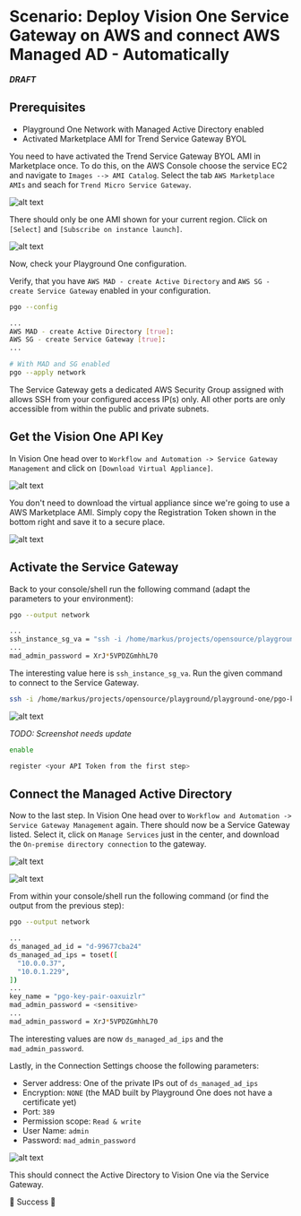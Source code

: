 # Scenario: Deploy Vision One Service Gateway on AWS and connect AWS Managed AD - Automatically

***DRAFT***

## Prerequisites

- Playground One Network with Managed Active Directory enabled
- Activated Marketplace AMI for Trend Service Gateway BYOL

You need to have activated the Trend Service Gateway BYOL AMI in Marketplace once. To do this, on the AWS Console choose the service EC2 and navigate to `Images --> AMI Catalog`. Select the tab `AWS Marketplace AMIs` and seach for `Trend Micro Service Gateway`.

![alt text](images/v1-aws-sgm-03.png "Vision One")

There should only be one AMI shown for your current region. Click on `[Select]` and `[Subscribe on instance launch]`. 

![alt text](images/v1-aws-sgm-04.png "Vision One")

Now, check your Playground One configuration.

Verify, that you have `AWS MAD - create Active Directory` and `AWS SG - create Service Gateway` enabled in your configuration.

```sh
pgo --config
```

```sh
...
AWS MAD - create Active Directory [true]:
AWS SG - create Service Gateway [true]:
...
```

```sh
# With MAD and SG enabled
pgo --apply network
```

The Service Gateway gets a dedicated AWS Security Group assigned with allows SSH from your configured access IP(s) only. All other ports are only accessible from within the public and private subnets.

## Get the Vision One API Key

In Vision One head over to `Workflow and Automation -> Service Gateway Management` and click on `[Download Virtual Appliance]`.

![alt text](images/v1-aws-sgm-01.png "Vision One")

You don't need to download the virtual appliance since we're going to use a AWS Marketplace AMI. Simply copy the Registration Token shown in the bottom right and save it to a secure place.

![alt text](images/v1-aws-sgm-02.png "Vision One")

## Activate the Service Gateway

Back to your console/shell run the following command (adapt the parameters to your environment):

```sh
pgo --output network
```

```sh
...
ssh_instance_sg_va = "ssh -i /home/markus/projects/opensource/playground/playground-one/pgo-key-pair-oaxuizlr.pem -o StrictHostKeyChecking=no admin@18.194.239.58"
...
mad_admin_password = XrJ*5VPDZGmhhL70
```

The interesting value here is `ssh_instance_sg_va`. Run the given command to connect to the Service Gateway.

```sh
ssh -i /home/markus/projects/opensource/playground/playground-one/pgo-key-pair-oaxuizlr.pem -o StrictHostKeyChecking=no admin@18.194.239.58
```

![alt text](images/v1-aws-sgm-12.png "Vision One")

*TODO: Screenshot needs update*

```sh
enable

register <your API Token from the first step>
```

## Connect the Managed Active Directory

Now to the last step. In Vision One head over to `Workflow and Automation -> Service Gateway Management` again. There should now be a Service Gateway listed. Select it, click on `Manage Services` just in the center, and download the `On-premise directory connection` to the gateway.

![alt text](images/v1-aws-sgm-13.png "Vision One")

![alt text](images/v1-aws-sgm-14.png "Vision One")

From within your console/shell run the following command (or find the output from the previous step):

```sh
pgo --output network
```

```sh
...
ds_managed_ad_id = "d-99677cba24"
ds_managed_ad_ips = toset([
  "10.0.0.37",
  "10.0.1.229",
])
...
key_name = "pgo-key-pair-oaxuizlr"
mad_admin_password = <sensitive>
...
mad_admin_password = XrJ*5VPDZGmhhL70
```

The interesting values are now `ds_managed_ad_ips` and the `mad_admin_password`.

Lastly, in the Connection Settings choose the following parameters:

- Server address: One of the private IPs out of `ds_managed_ad_ips`
- Encryption: `NONE` (the MAD built by Playground One does not have a certificate yet)
- Port: `389`
- Permission scope: `Read & write`
- User Name: `admin`
- Password: `mad_admin_password`

![alt text](images/v1-aws-sgm-15.png "Vision One")

This should connect the Active Directory to Vision One via the Service Gateway.

🎉 Success 🎉
